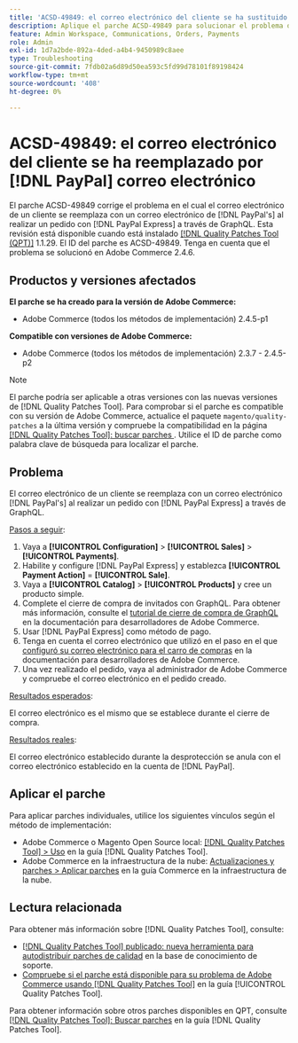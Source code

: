```yaml
---
title: 'ACSD-49849: el correo electrónico del cliente se ha sustituido por el de PayPal'
description: Aplique el parche ACSD-49849 para solucionar el problema de Adobe Commerce en el que el correo electrónico del cliente se ha sustituido por correo electrónico de PayPal al realizar un pedido con PayPal Express a través de GraphQL.
feature: Admin Workspace, Communications, Orders, Payments
role: Admin
exl-id: 1d7a2bde-892a-4ded-a4b4-9450989c8aee
type: Troubleshooting
source-git-commit: 7fdb02a6d89d50ea593c5fd99d78101f89198424
workflow-type: tm+mt
source-wordcount: '408'
ht-degree: 0%

---
```


# ACSD-49849: el correo electrónico del cliente se ha reemplazado por [!DNL PayPal] correo electrónico

El parche ACSD-49849 corrige el problema en el cual el correo electrónico de un cliente se reemplaza con un correo electrónico de [!DNL PayPal's] al realizar un pedido con [!DNL PayPal Express] a través de GraphQL. Esta revisión está disponible cuando está instalado [[!DNL Quality Patches Tool (QPT)]](https://experienceleague.adobe.com/es/docs/commerce-operations/tools/quality-patches-tool/quality-patches-tool-to-self-serve-quality-patches) 1.1.29. El ID del parche es ACSD-49849. Tenga en cuenta que el problema se solucionó en Adobe Commerce 2.4.6.

## Productos y versiones afectados

**El parche se ha creado para la versión de Adobe Commerce:**

* Adobe Commerce (todos los métodos de implementación) 2.4.5-p1

**Compatible con versiones de Adobe Commerce:**

* Adobe Commerce (todos los métodos de implementación) 2.3.7 - 2.4.5-p2

>[!NOTE]
>
>El parche podría ser aplicable a otras versiones con las nuevas versiones de [!DNL Quality Patches Tool]. Para comprobar si el parche es compatible con su versión de Adobe Commerce, actualice el paquete `magento/quality-patches` a la última versión y compruebe la compatibilidad en la página [[!DNL Quality Patches Tool]: buscar parches &#x200B;](https://experienceleague.adobe.com/tools/commerce-quality-patches/index.html?lang=es). Utilice el ID de parche como palabra clave de búsqueda para localizar el parche.

## Problema

El correo electrónico de un cliente se reemplaza con un correo electrónico [!DNL PayPal's] al realizar un pedido con [!DNL PayPal Express] a través de GraphQL.

<u>Pasos a seguir</u>:

1. Vaya a **[!UICONTROL Configuration]** > **[!UICONTROL Sales]** > **[!UICONTROL Payments]**.
1. Habilite y configure [!DNL PayPal Express] y establezca **[!UICONTROL Payment Action]** = **[!UICONTROL Sale]**.
1. Vaya a **[!UICONTROL Catalog]** > **[!UICONTROL Products]** y cree un producto simple.
1. Complete el cierre de compra de invitados con GraphQL. Para obtener más información, consulte el [tutorial de cierre de compra de GraphQL](https://developer.adobe.com/commerce/webapi/graphql/tutorials/checkout/) en la documentación para desarrolladores de Adobe Commerce.
1. Usar [!DNL PayPal Express] como método de pago.
1. Tenga en cuenta el correo electrónico que utilizó en el paso en el que [configuró su correo electrónico para el carro de compras](https://developer.adobe.com/commerce/webapi/graphql/tutorials/checkout/set-email-address/) en la documentación para desarrolladores de Adobe Commerce.
1. Una vez realizado el pedido, vaya al administrador de Adobe Commerce y compruebe el correo electrónico en el pedido creado.

<u>Resultados esperados</u>:

El correo electrónico es el mismo que se establece durante el cierre de compra.

<u>Resultados reales</u>:

El correo electrónico establecido durante la desprotección se anula con el correo electrónico establecido en la cuenta de [!DNL PayPal].

## Aplicar el parche

Para aplicar parches individuales, utilice los siguientes vínculos según el método de implementación:

* Adobe Commerce o Magento Open Source local: [[!DNL Quality Patches Tool] > Uso](/help/tools/quality-patches-tool/usage.md) en la guía [!DNL Quality Patches Tool].
* Adobe Commerce en la infraestructura de la nube: [Actualizaciones y parches > Aplicar parches](https://experienceleague.adobe.com/docs/commerce-cloud-service/user-guide/develop/upgrade/apply-patches.html?lang=es) en la guía Commerce en la infraestructura de la nube.

## Lectura relacionada

Para obtener más información sobre [!DNL Quality Patches Tool], consulte:

* [[!DNL Quality Patches Tool] publicado: nueva herramienta para autodistribuir parches de calidad](https://experienceleague.adobe.com/es/docs/commerce-operations/tools/quality-patches-tool/quality-patches-tool-to-self-serve-quality-patches) en la base de conocimiento de soporte.
* [Compruebe si el parche está disponible para su problema de Adobe Commerce usando [!DNL Quality Patches Tool]](/help/tools/quality-patches-tool/patches-available-in-qpt/check-patch-for-magento-issue-with-magento-quality-patches.md) en la guía [!UICONTROL Quality Patches Tool].


Para obtener información sobre otros parches disponibles en QPT, consulte [[!DNL Quality Patches Tool]: Buscar parches](https://experienceleague.adobe.com/tools/commerce-quality-patches/index.html?lang=es) en la guía [!DNL Quality Patches Tool].

